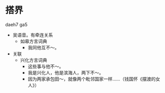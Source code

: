 



# 搭界
daeh7 ga5
+ 吴语音。有牵连关系
  * 如皋方言词典
    - 我同他互不～。
+ 关联
  * 兴化方言词典
    - 这些事与他不～。
    - 我是兴化人，他是滨海人，两下不～。
    - 因为两家承包田～，就像两个毗邻国家一样……（钱国怀《摆渡的女人》）
